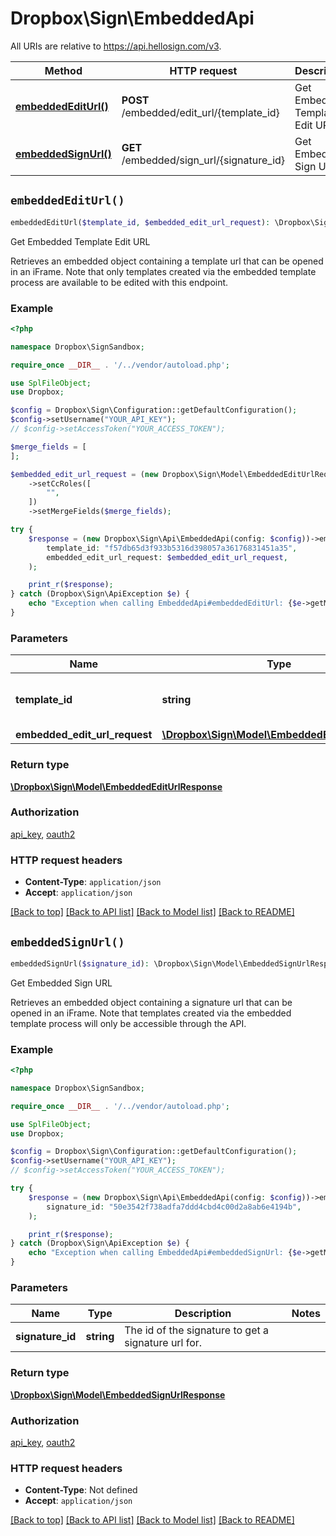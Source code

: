 # Dropbox\Sign\EmbeddedApi

All URIs are relative to https://api.hellosign.com/v3.

| Method | HTTP request | Description |
| ------------- | ------------- | ------------- |
| [**embeddedEditUrl()**](EmbeddedApi.md#embeddedEditUrl) | **POST** /embedded/edit_url/{template_id} | Get Embedded Template Edit URL |
| [**embeddedSignUrl()**](EmbeddedApi.md#embeddedSignUrl) | **GET** /embedded/sign_url/{signature_id} | Get Embedded Sign URL |


## `embeddedEditUrl()`

```php
embeddedEditUrl($template_id, $embedded_edit_url_request): \Dropbox\Sign\Model\EmbeddedEditUrlResponse
```
Get Embedded Template Edit URL

Retrieves an embedded object containing a template url that can be opened in an iFrame. Note that only templates created via the embedded template process are available to be edited with this endpoint.

### Example

```php
<?php

namespace Dropbox\SignSandbox;

require_once __DIR__ . '/../vendor/autoload.php';

use SplFileObject;
use Dropbox;

$config = Dropbox\Sign\Configuration::getDefaultConfiguration();
$config->setUsername("YOUR_API_KEY");
// $config->setAccessToken("YOUR_ACCESS_TOKEN");

$merge_fields = [
];

$embedded_edit_url_request = (new Dropbox\Sign\Model\EmbeddedEditUrlRequest())
    ->setCcRoles([
        "",
    ])
    ->setMergeFields($merge_fields);

try {
    $response = (new Dropbox\Sign\Api\EmbeddedApi(config: $config))->embeddedEditUrl(
        template_id: "f57db65d3f933b5316d398057a36176831451a35",
        embedded_edit_url_request: $embedded_edit_url_request,
    );

    print_r($response);
} catch (Dropbox\Sign\ApiException $e) {
    echo "Exception when calling EmbeddedApi#embeddedEditUrl: {$e->getMessage()}";
}

```

### Parameters

|Name | Type | Description  | Notes |
| ------------- | ------------- | ------------- | ------------- |
| **template_id** | **string**| The id of the template to edit. | |
| **embedded_edit_url_request** | [**\Dropbox\Sign\Model\EmbeddedEditUrlRequest**](../Model/EmbeddedEditUrlRequest.md)|  | |

### Return type

[**\Dropbox\Sign\Model\EmbeddedEditUrlResponse**](../Model/EmbeddedEditUrlResponse.md)

### Authorization

[api_key](../../README.md#api_key), [oauth2](../../README.md#oauth2)

### HTTP request headers

- **Content-Type**: `application/json`
- **Accept**: `application/json`

[[Back to top]](#) [[Back to API list]](../../README.md#endpoints)
[[Back to Model list]](../../README.md#models)
[[Back to README]](../../README.md)

## `embeddedSignUrl()`

```php
embeddedSignUrl($signature_id): \Dropbox\Sign\Model\EmbeddedSignUrlResponse
```
Get Embedded Sign URL

Retrieves an embedded object containing a signature url that can be opened in an iFrame. Note that templates created via the embedded template process will only be accessible through the API.

### Example

```php
<?php

namespace Dropbox\SignSandbox;

require_once __DIR__ . '/../vendor/autoload.php';

use SplFileObject;
use Dropbox;

$config = Dropbox\Sign\Configuration::getDefaultConfiguration();
$config->setUsername("YOUR_API_KEY");
// $config->setAccessToken("YOUR_ACCESS_TOKEN");

try {
    $response = (new Dropbox\Sign\Api\EmbeddedApi(config: $config))->embeddedSignUrl(
        signature_id: "50e3542f738adfa7ddd4cbd4c00d2a8ab6e4194b",
    );

    print_r($response);
} catch (Dropbox\Sign\ApiException $e) {
    echo "Exception when calling EmbeddedApi#embeddedSignUrl: {$e->getMessage()}";
}

```

### Parameters

|Name | Type | Description  | Notes |
| ------------- | ------------- | ------------- | ------------- |
| **signature_id** | **string**| The id of the signature to get a signature url for. | |

### Return type

[**\Dropbox\Sign\Model\EmbeddedSignUrlResponse**](../Model/EmbeddedSignUrlResponse.md)

### Authorization

[api_key](../../README.md#api_key), [oauth2](../../README.md#oauth2)

### HTTP request headers

- **Content-Type**: Not defined
- **Accept**: `application/json`

[[Back to top]](#) [[Back to API list]](../../README.md#endpoints)
[[Back to Model list]](../../README.md#models)
[[Back to README]](../../README.md)
